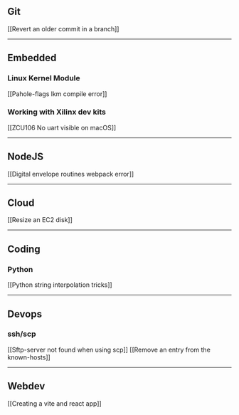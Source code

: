 ## Git
[[Revert an older commit in a branch]]

---
## Embedded

### Linux Kernel Module
[[Pahole-flags lkm compile error]]

### Working with Xilinx dev kits
[[ZCU106 No uart visible on macOS]]

---
## NodeJS
[[Digital envelope routines webpack error]]

---
##  Cloud
[[Resize an EC2 disk]]

---
## Coding

### Python
[[Python string interpolation tricks]]

---
## Devops

### ssh/scp
[[Sftp-server not found when using scp]]
[[Remove an entry from the known-hosts]]

---
## Webdev
[[Creating a vite and react app]]
